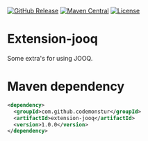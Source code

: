[![GitHub Release](https://img.shields.io/github/release/codemonstur/extension-jooq.svg)](https://github.com/codemonstur/extension-jooq/releases)
[![Maven Central](https://maven-badges.herokuapp.com/maven-central/com.github.codemonstur/extension-jooq/badge.svg)](http://mvnrepository.com/artifact/com.github.codemonstur/extension-jooq)
[![License](https://img.shields.io/badge/License-Apache%202.0-blue.svg)](https://opensource.org/licenses/Apache-2.0)

# Extension-jooq

Some extra's for using JOOQ.

# Maven dependency

```xml
<dependency>
  <groupId>com.github.codemonstur</groupId>
  <artifactId>extension-jooq</artifactId>
  <version>1.0.0</version>
</dependency>
```
